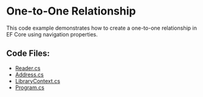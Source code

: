 # One-to-One Relationship

This code example demonstrates how to create a one-to-one relationship in EF Core using navigation properties.

## Code Files:
- [Reader.cs](Reader.cs)
- [Address.cs](../shared/Address.cs)
- [LibraryContext.cs](LibraryContext.cs)
- [Program.cs](../shared/Program.cs)